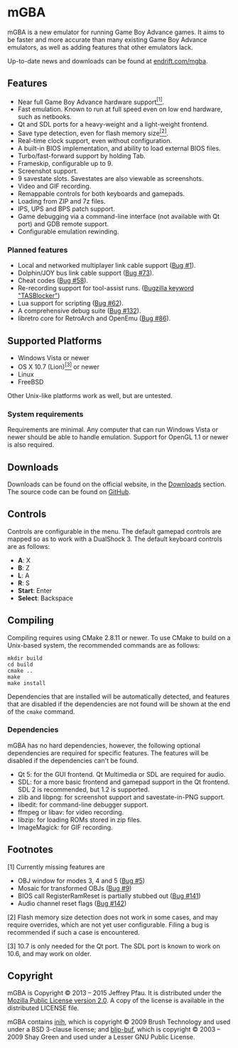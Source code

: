 mGBA
====

mGBA is a new emulator for running Game Boy Advance games. It aims to be faster and more accurate than many existing Game Boy Advance emulators, as well as adding features that other emulators lack.

Up-to-date news and downloads can be found at [endrift.com/mgba](https://endrift.com/mgba/).

Features
--------

- Near full Game Boy Advance hardware support[<sup>[1]</sup>](#missing).
- Fast emulation. Known to run at full speed even on low end hardware, such as netbooks.
- Qt and SDL ports for a heavy-weight and a light-weight frontend.
- Save type detection, even for flash memory size[<sup>[2]</sup>](#flashdetect).
- Real-time clock support, even without configuration.
- A built-in BIOS implementation, and ability to load external BIOS files.
- Turbo/fast-forward support by holding Tab.
- Frameskip, configurable up to 9.
- Screenshot support.
- 9 savestate slots. Savestates are also viewable as screenshots.
- Video and GIF recording.
- Remappable controls for both keyboards and gamepads.
- Loading from ZIP and 7z files.
- IPS, UPS and BPS patch support.
- Game debugging via a command-line interface (not available with Qt port) and GDB remote support.
- Configurable emulation rewinding.

### Planned features

- Local and networked multiplayer link cable support ([Bug #1](https://endrift.com/mgba/bugs/show_bug.cgi?id=1)).
- Dolphin/JOY bus link cable support ([Bug #73](https://endrift.com/mgba/bugs/show_bug.cgi?id=73)).
- Cheat codes ([Bug #58](https://endrift.com/mgba/bugs/show_bug.cgi?id=58)).
- Re-recording support for tool-assist runs. ([Bugzilla keyword "TASBlocker"](https://endrift.com/mgba/bugs/buglist.cgi?quicksearch=TASBlocker))
- Lua support for scripting ([Bug #62](https://endrift.com/mgba/bugs/show_bug.cgi?id=62)).
- A comprehensive debug suite ([Bug #132](https://endrift.com/mgba/bugs/show_bug.cgi?id=132)).
- libretro core for RetroArch and OpenEmu ([Bug #86](https://endrift.com/mgba/bugs/show_bug.cgi?id=86)).


Supported Platforms
-------------------

- Windows Vista or newer
- OS X 10.7 (Lion)[<sup>[3]</sup>](#osxver) or newer
- Linux
- FreeBSD

Other Unix-like platforms work as well, but are untested.

### System requirements

Requirements are minimal. Any computer that can run Windows Vista or newer should be able to handle emulation. Support for OpenGL 1.1 or newer is also required.

Downloads
---------

Downloads can be found on the official website, in the [Downloads][downloads] section. The source code can be found on [GitHub][source].

Controls
--------

Controls are configurable in the menu. The default gamepad controls are mapped so as to work with a DualShock 3. The default keyboard controls are as follows:

- **A**: X
- **B**: Z
- **L**: A
- **R**: S
- **Start**: Enter
- **Select**: Backspace

Compiling
---------

Compiling requires using CMake 2.8.11 or newer. To use CMake to build on a Unix-based system, the recommended commands are as follows:

	mkdir build
	cd build
	cmake ..
	make
	make install

Dependencies that are installed will be automatically detected, and features that are disabled if the dependencies are not found will be shown at the end of the `cmake` command.

### Dependencies

mGBA has no hard dependencies, however, the following optional dependencies are required for specific features. The features will be disabled if the dependencies can't be found.

- Qt 5: for the GUI frontend. Qt Multimedia or SDL are required for audio.
- SDL: for a more basic frontend and gamepad support in the Qt frontend. SDL 2 is recommended, but 1.2 is supported.
- zlib and libpng: for screenshot support and savestate-in-PNG support.
- libedit: for command-line debugger support.
- ffmpeg or libav: for video recording.
- libzip: for loading ROMs stored in zip files.
- ImageMagick: for GIF recording.

Footnotes
---------

<a name="missing">[1]</a> Currently missing features are

- OBJ window for modes 3, 4 and 5 ([Bug #5](https://endrift.com/mgba/bugs/show_bug.cgi?id=5))
- Mosaic for transformed OBJs ([Bug #9](https://endrift.com/mgba/bugs/show_bug.cgi?id=9))
- BIOS call RegisterRamReset is partially stubbed out ([Bug #141](https://endrift.com/mgba/bugs/show_bug.cgi?id=141))
- Audio channel reset flags ([Bug #142](https://endrift.com/mgba/bugs/show_bug.cgi?id=142))

<a name="flashdetect">[2]</a> Flash memory size detection does not work in some cases, and may require overrides, which are not yet user configurable. Filing a bug is recommended if such a case is encountered.

<a name="osxver">[3]</a> 10.7 is only needed for the Qt port. The SDL port is known to work on 10.6, and may work on older.

[downloads]: https://endrift.com/mgba/downloads.html
[source]: https://github.com/mgba-emu/mgba/

Copyright
---------

mGBA is Copyright © 2013 – 2015 Jeffrey Pfau. It is distributed under the [Mozilla Public License version 2.0](https://www.mozilla.org/MPL/2.0/). A copy of the license is available in the distributed LICENSE file.

mGBA contains [inih](https://code.google.com/p/inih/), which is copyright © 2009 Brush Technology and used under a BSD 3-clause license; and [blip-buf](https://code.google.com/p/blip-buf/), which is copyright © 2003 – 2009 Shay Green and used under a Lesser GNU Public License.
